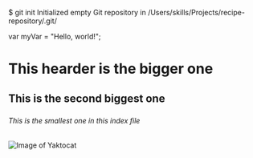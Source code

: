 $ git init
Initialized empty Git repository in /Users/skills/Projects/recipe-repository/.git/

var myVar = "Hello, world!";


# <h1> This hearder is the bigger one
## <h2> This is the second biggest one
### <h6> This is the smallest one in this index file

![Image of Yaktocat](https://octodex.github.com/images/yaktocat.png)
